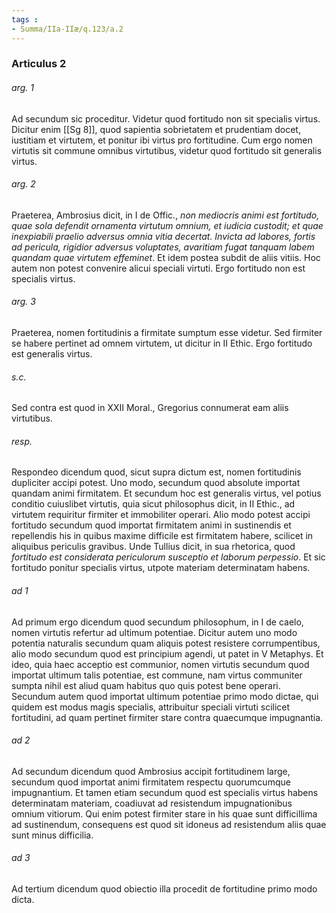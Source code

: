 ```yaml
---
tags : 
- Summa/IIa-IIæ/q.123/a.2
---
```


### Articulus 2

###### arg. 1
Ad secundum sic proceditur. Videtur quod fortitudo non sit specialis virtus. Dicitur enim [[Sg 8]], quod sapientia sobrietatem et prudentiam docet, iustitiam et virtutem, et ponitur ibi virtus pro fortitudine. Cum ergo nomen virtutis sit commune omnibus virtutibus, videtur quod fortitudo sit generalis virtus.

###### arg. 2
Praeterea, Ambrosius dicit, in I de Offic., *non mediocris animi est fortitudo, quae sola defendit ornamenta virtutum omnium, et iudicia custodit; et quae inexpiabili praelio adversus omnia vitia decertat. Invicta ad labores, fortis ad pericula, rigidior adversus voluptates, avaritiam fugat tanquam labem quandam quae virtutem effeminet*. Et idem postea subdit de aliis vitiis. Hoc autem non potest convenire alicui speciali virtuti. Ergo fortitudo non est specialis virtus.

###### arg. 3
Praeterea, nomen fortitudinis a firmitate sumptum esse videtur. Sed firmiter se habere pertinet ad omnem virtutem, ut dicitur in II Ethic. Ergo fortitudo est generalis virtus.

###### s.c.
Sed contra est quod in XXII Moral., Gregorius connumerat eam aliis virtutibus.

###### resp.
Respondeo dicendum quod, sicut supra dictum est, nomen fortitudinis dupliciter accipi potest. Uno modo, secundum quod absolute importat quandam animi firmitatem. Et secundum hoc est generalis virtus, vel potius conditio cuiuslibet virtutis, quia sicut philosophus dicit, in II Ethic., ad virtutem requiritur firmiter et immobiliter operari. Alio modo potest accipi fortitudo secundum quod importat firmitatem animi in sustinendis et repellendis his in quibus maxime difficile est firmitatem habere, scilicet in aliquibus periculis gravibus. Unde Tullius dicit, in sua rhetorica, quod *fortitudo est considerata periculorum susceptio et laborum perpessio*. Et sic fortitudo ponitur specialis virtus, utpote materiam determinatam habens.

###### ad 1
Ad primum ergo dicendum quod secundum philosophum, in I de caelo, nomen virtutis refertur ad ultimum potentiae. Dicitur autem uno modo potentia naturalis secundum quam aliquis potest resistere corrumpentibus, alio modo secundum quod est principium agendi, ut patet in V Metaphys. Et ideo, quia haec acceptio est communior, nomen virtutis secundum quod importat ultimum talis potentiae, est commune, nam virtus communiter sumpta nihil est aliud quam habitus quo quis potest bene operari. Secundum autem quod importat ultimum potentiae primo modo dictae, qui quidem est modus magis specialis, attribuitur speciali virtuti scilicet fortitudini, ad quam pertinet firmiter stare contra quaecumque impugnantia.

###### ad 2
Ad secundum dicendum quod Ambrosius accipit fortitudinem large, secundum quod importat animi firmitatem respectu quorumcumque impugnantium. Et tamen etiam secundum quod est specialis virtus habens determinatam materiam, coadiuvat ad resistendum impugnationibus omnium vitiorum. Qui enim potest firmiter stare in his quae sunt difficillima ad sustinendum, consequens est quod sit idoneus ad resistendum aliis quae sunt minus difficilia.

###### ad 3
Ad tertium dicendum quod obiectio illa procedit de fortitudine primo modo dicta.

